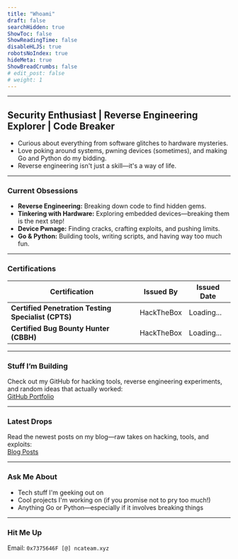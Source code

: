 ```yaml
---
title: "Whoami"
draft: false
searchHidden: true
ShowToc: false
ShowReadingTime: false
disableHLJS: true
robotsNoIndex: true
hideMeta: true
ShowBreadCrumbs: false
# edit_post: false
# weight: 1
---
```

    

---

## **Security Enthusiast | Reverse Engineering Explorer | Code Breaker**

- Curious about everything from software glitches to hardware mysteries.
- Love poking around systems, pwning devices (sometimes), and making Go and Python do my bidding.
- Reverse engineering isn't just a skill—it's a way of life.

---

### **Current Obsessions**
- **Reverse Engineering:** Breaking down code to find hidden gems.
- **Tinkering with Hardware:** Exploring embedded devices—breaking them is the next step!
- **Device Pwnage:** Finding cracks, crafting exploits, and pushing limits.
- **Go & Python:** Building tools, writing scripts, and having way too much fun. 

---

### **Certifications**
| Certification                            | Issued By        | Issued Date     |
| --------------------------------------- | ---------------- | --------------- |
| **Certified Penetration Testing Specialist (CPTS)** | HackTheBox | Loading...      |
| **Certified Bug Bounty Hunter (CBBH)**  | HackTheBox       | Loading...      |

---

### **Stuff I’m Building**
Check out my GitHub for hacking tools, reverse engineering experiments, and random ideas that actually worked:  
[GitHub Portfolio](https://github.com/0x7375646F)

---

### **Latest Drops**
Read the newest posts on my blog—raw takes on hacking, tools, and exploits:  
[Blog Posts](https://0x7375646F.github.io/)

---

### **Ask Me About**
- Tech stuff I'm geeking out on
- Cool projects I'm working on (if you promise not to pry too much!)
- Anything Go or Python—especially if it involves breaking things 

---

### **Hit Me Up**
Email: `0x7375646F [@] ncateam.xyz`
